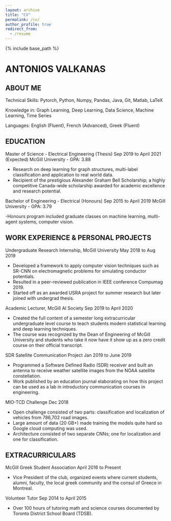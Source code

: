 ```yaml
---
layout: archive
title: "CV"
permalink: /cv/
author_profile: true
redirect_from:
  - /resume
---
```


{% include base_path %}

# ANTONIOS VALKANAS

## ABOUT ME


Technical Skills: Pytorch, Python, Numpy, Pandas, Java, Git, Matlab, LaTeX

Knowledge in:     Graph Learning, Deep Learning, Data Science, Machine Learning, Time Series

Languages:        English (Fluent), French (Advanced), Greek (Fluent)

## EDUCATION


Master of Science - Electrical Engineering (Thesis) Sep 2019 to April 2021 (Expected)
McGill University - GPA: 3.88

- Research on deep learning for graph structures, multi-label classification and application to real world data.
- Recipient of the prestigious Alexander Graham Bell Scholarship; a highly competitive Canada-wide scholarship
awarded for academic excellence and research potential.

Bachelor of Engineering - Electrical (Honours) Sep 2015 to April 2019
McGill University - GPA: 3.79

-Honours program included graduate classes on machine learning, multi-agent systems, computer vision.

## WORK EXPERIENCE & PERSONAL PROJECTS

Undergraduate Research Internship, McGill University May 2018 to Aug 2019

- Developed a framework to apply computer vision techniques such as SR-CNN on electromagnetic problems for
simulating conductor potentials.
- Resulted in a peer-reviewed publication in IEEE conference Compumag 2019.
- Started off as an awarded USRA project for summer research but later joined with undergrad thesis.

Academic Lecturer, McGill AI Society Sep 2019 to April 2020

- Created the full content of a semester long extracurricular undergraduate level course to teach students modern
statistical learning and deep learning techniques.
- The course was recognized by the Dean of Engineering of McGill University and students who take it now have
it show up as a zero credit course on their official transcript.

SDR Satellite Communication Project Jan 2019 to June 2019
- Programmed a Software Defined Radio (SDR) receiver and built an antenna to receive weather satellite images
from the NOAA satellite constellation.
- Work published by an education journal elaborating on how this project can be used as a lab in introductory
communication courses in engineering.

MIO-TCD Challenge Dec 2018
- Open challenge consisted of two parts: classification and localization of vehicles from 786,702 road images.
- Large amount of data (20 GB+) made training the models quite hard so Google cloud computing was used.
- Architecture consisted of two separate CNNs; one for localization and one for classification.

## EXTRACURRICULARS


McGill Greek Student Association April 2016 to Present
- Vice President of the club, organized events where current students, alumni, faculty, the local greek community
and the consul of Greece in Montreal.

Volunteer Tutor Sep 2014 to April 2015
- Over 100 hours of tutoring math and science courses documented by Toronto District School Board (TDSB).


